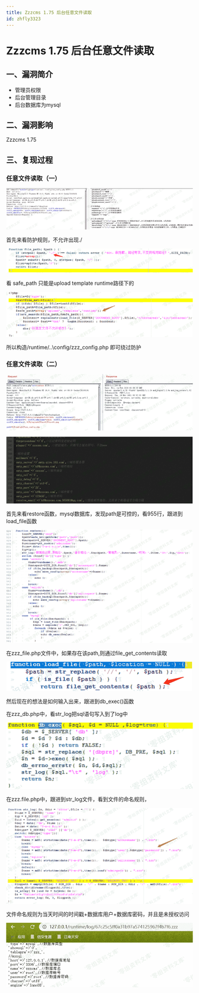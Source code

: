 ```yaml
---
title: Zzzcms 1.75 后台任意文件读取
id: zhfly3323
---
```


# Zzzcms 1.75 后台任意文件读取

## 一、漏洞简介

*   管理员权限
*   后台管理目录
*   后台数据库为mysql

## 二、漏洞影响

Zzzcms 1.75

## 三、复现过程

### 任意文件读取（一）

![image](../img/10d39819cd1fcde890ee2630ad943ef5.png)

首先来看防护规则，不允许出现./

![image](../img/758503c7b9cb730a2551df5074fc0b2b.png)

看 safe_path 只能是upload template runtime路径下的

![image](../img/fb75d2d6ce32bc511c0185415f26fc6e.png)

所以构造/runtime/..\config/zzz_config.php 即可绕过防护

### 任意文件读取（二）

![image](../img/c02296887ee0a767858a7363a0a21fb7.png)

![image](../img/012a5ccabc3975d0b9fa1ad0f6c2b1fe.png)

首先来看restore函数，mysql数据库，发现path是可控的，看955行，跟进到load_file函数

![image](../img/5852501612ca98d221c20be60a8710b7.png)

在zzz_file.php文件中，如果存在该path,则通过file_get_contents读取

![image](../img/cbf5b6ea2ecb1b2b244736725f664ade.png)

然后现在的想法是如何输入出来，跟进到db_exec()函数

在zzz_db.php中，看str_log把sql语句写入到了log中

![image](../img/a966f566704e2212005f3f7df711c86f.png)

在zzz.file.php中，跟进到str_log文件，看到文件的命名规则，

![image](../img/f15e815c894a40187c1c952d8480f751.png)

文件命名规则为当天时间的时间戳+数据库用户+数据库密码，并且是未授权访问

![image](../img/58966fce33db664b00bdb3f943f4d294.png)